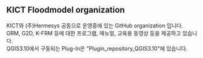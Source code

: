 ## KICT Floodmodel organization
KICT와 (주)Hermesys 공동으로 운영중에 있는 GitHub organization 입니다.  
GRM, G2D, K-FRM 등에 대한 프로그램, 매뉴얼, 교육용 동영상 등을 제공하고 있습니다.  
QGIS3.10에서 구동되는 Plug-In은 "Plugin_repository_QGIS3.10"에 있습니다. 
